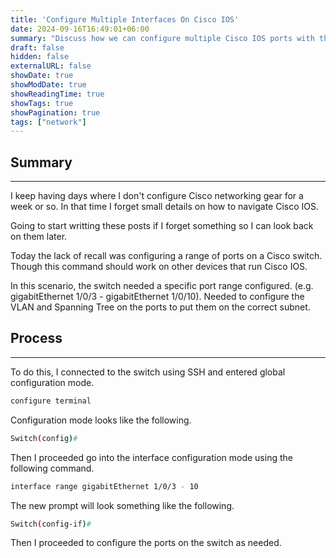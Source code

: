 ```yaml
---
title: 'Configure Multiple Interfaces On Cisco IOS'
date: 2024-09-16T16:49:01+06:00
summary: "Discuss how we can configure multiple Cisco IOS ports with the interface range command."
draft: false
hidden: false
externalURL: false
showDate: true
showModDate: true
showReadingTime: true
showTags: true
showPagination: true
tags: ["network"]
---
```


## Summary
---

I keep having days where I don't configure Cisco networking gear for a 
week or so. In that time I forget small details on how to navigate Cisco 
IOS.

Going to start writting these posts if I forget something so I can look 
back on them later.

Today the lack of recall was configuring a range of ports on a Cisco 
switch. Though this command should work on other devices that run 
Cisco IOS.

In this scenario, the switch needed a specific port range configured.
(e.g. gigabitEthernet 1/0/3 - gigabitEthernet 1/0/10). Needed to
configure the VLAN and Spanning Tree on the ports to put them on the 
correct subnet.

## Process
---

To do this, I connected to the switch using SSH and entered
global configuration mode.

```sh
configure terminal
```

Configuration mode looks like the following.

```sh
Switch(config)#
```

Then I proceeded go into the interface configuration mode using the
following command.

```sh
interface range gigabitEthernet 1/0/3 - 10
```

The new prompt will look something like the following.

```sh
Switch(config-if)#
```

Then I proceeded to configure the ports on the switch as needed.
